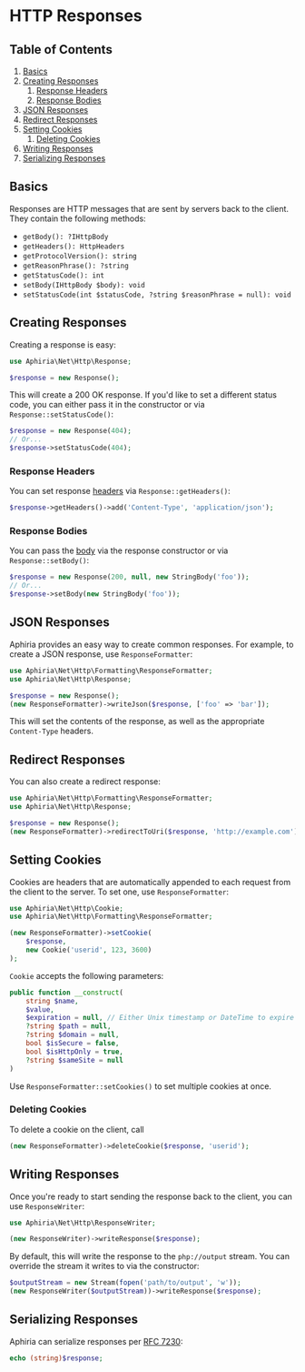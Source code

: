 <h1 id="doc-title">HTTP Responses</h1>

<section class="toc" markdown="1">

<h2 id="table-of-contents">Table of Contents</h2>

1. [Basics](#basics)
2. [Creating Responses](#creating-responses)
   1. [Response Headers](#response-headers)
   2. [Response Bodies](#response-bodies)
4. [JSON Responses](#json-responses)
5. [Redirect Responses](#redirect-responses)
6. [Setting Cookies](#setting-response-cookies)
   1. [Deleting Cookies](#deleting-response-cookies)
7. [Writing Responses](#writing-responses)
8. [Serializing Responses](#serializing-responses)

</section>

<h2 id="basics">Basics</h2>

Responses are HTTP messages that are sent by servers back to the client.  They contain the following methods:

* `getBody(): ?IHttpBody`
* `getHeaders(): HttpHeaders`
* `getProtocolVersion(): string`
* `getReasonPhrase(): ?string`
* `getStatusCode(): int`
* `setBody(IHttpBody $body): void`
* `setStatusCode(int $statusCode, ?string $reasonPhrase = null): void`

<h2 id="creating-responses">Creating Responses</h2>

Creating a response is easy:

```php
use Aphiria\Net\Http\Response;

$response = new Response();
```

This will create a 200 OK response.  If you'd like to set a different status code, you can either pass it in the constructor or via `Response::setStatusCode()`:

```php
$response = new Response(404);
// Or...
$response->setStatusCode(404);
```

<h3 id="response-headers">Response Headers</h3>

You can set response [headers](#http-headers) via `Response::getHeaders()`:

```php
$response->getHeaders()->add('Content-Type', 'application/json');
```

<h3 id="response-bodies">Response Bodies</h3>

You can pass the [body](#http-bodies) via the response constructor or via `Response::setBody()`:

```php
$response = new Response(200, null, new StringBody('foo'));
// Or...
$response->setBody(new StringBody('foo'));
```

<h2 id="json-responses">JSON Responses</h2>

Aphiria provides an easy way to create common responses.  For example, to create a JSON response, use `ResponseFormatter`:

```php
use Aphiria\Net\Http\Formatting\ResponseFormatter;
use Aphiria\Net\Http\Response;

$response = new Response();
(new ResponseFormatter)->writeJson($response, ['foo' => 'bar']);
```

This will set the contents of the response, as well as the appropriate `Content-Type` headers.

<h2 id="redirect-responses">Redirect Responses</h2>

You can also create a redirect response:

```php
use Aphiria\Net\Http\Formatting\ResponseFormatter;
use Aphiria\Net\Http\Response;

$response = new Response();
(new ResponseFormatter)->redirectToUri($response, 'http://example.com');
```

<h2 id="setting-response-cookies">Setting Cookies</h2>

Cookies are headers that are automatically appended to each request from the client to the server.  To set one, use `ResponseFormatter`:

```php
use Aphiria\Net\Http\Cookie;
use Aphiria\Net\Http\Formatting\ResponseFormatter;

(new ResponseFormatter)->setCookie(
    $response,
    new Cookie('userid', 123, 3600)
);
```

`Cookie` accepts the following parameters:

```php
public function __construct(
    string $name,
    $value,
    $expiration = null, // Either Unix timestamp or DateTime to expire
    ?string $path = null,
    ?string $domain = null,
    bool $isSecure = false,
    bool $isHttpOnly = true,
    ?string $sameSite = null
)
```

Use `ResponseFormatter::setCookies()` to set multiple cookies at once.

<h3 id="deleting-response-cookies">Deleting Cookies</h3>

To delete a cookie on the client, call

```php
(new ResponseFormatter)->deleteCookie($response, 'userid');
```

<h2 id="writing-responses">Writing Responses</h2>

Once you're ready to start sending the response back to the client, you can use `ResponseWriter`:

```php
use Aphiria\Net\Http\ResponseWriter;

(new ResponseWriter)->writeResponse($response);
```

By default, this will write the response to the `php://output` stream.  You can override the stream it writes to via the constructor:

```php
$outputStream = new Stream(fopen('path/to/output', 'w'));
(new ResponseWriter($outputStream))->writeResponse($response);
```

<h2 id="serializing-responses">Serializing Responses</h2>

Aphiria can serialize responses per <a href="https://tools.ietf.org/html/rfc7230#section-3" target="_blank">RFC 7230</a>:

```php
echo (string)$response;
```
